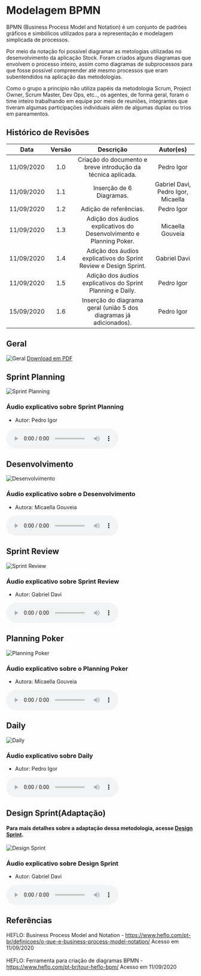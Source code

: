 # Modelagem BPMN

BPMN (Business Process Model and Notation) é um conjunto de padrões gráficos e simbólicos utilizados para a representação e modelagem simplicada de processos.

Por meio da notação foi possível diagramar as metologias utilizadas no desenvolvimento da aplicação Stock. Foram criados alguns diagramas que envolvem o processo inteiro, assim como diagramas de subprocessos para que fosse possível compreender até mesmo processos que eram subentendidos na aplicação das metodologias.

Como o grupo a princípio não utiliza papéis da metodologia Scrum, Project Owner, Scrum Master, Dev Ops, etc.., os agentes, de forma geral, foram o time inteiro trabalhando em equipe por meio de reuniões, integrantes que tiveram algumas participações individuais além de algumas duplas ou trios em pareamentos.

## Histórico de Revisões

|    Data    | Versão |                              Descrição                              |             Autor(es)      |
| :--------: | :----: | :-----------------------------------------------------------------: | :------------------------: |
| 11/09/2020 |  1.0   |    Criação do documento e breve introdução da técnica aplicada.     |             Pedro Igor     |
| 11/09/2020 |  1.1   |                      Inserção de 6 Diagramas.                       | Gabriel Davi, Pedro Igor, Micaella |
| 11/09/2020 |  1.2   |                       Adição de referências.                        |             Pedro Igor     |
| 11/09/2020 |  1.3   | Adição dos áudios explicativos do Desenvolvimento e Planning Poker. |        Micaella Gouveia    |
| 11/09/2020 |  1.4   |  Adição dos áudios explicativos do Sprint Review e Design Sprint.   |            Gabriel Davi    |
| 11/09/2020 |  1.5   |  Adição dos áudios explicativos do Sprint Planning e Daily.         |         Pedro Igor         |
| 15/09/2020 |  1.6   | Inserção do diagrama geral (união 5 dos diagramas já adicionados).  |         Pedro Igor         |


## Geral
![Geral](../assets/img/bpmn/Geral.png)
<a href="https://unbarqdsw.github.io/2020.1_G12_Stock/assets/pdf/bpmn/Geral.pdf">Download em PDF</a>

## Sprint Planning

![Sprint Planning](../assets/img/bpmn/Sprint_Planning.png)

### Áudio explicativo sobre Sprint Planning

- Autor: Pedro Igor

<audio controls>
  <source src="https://unbarqdsw.github.io/2020.1_G12_Stock/assets/audios/bpmn/bpmnSprintPlanning.wav" type="audio/mpeg">
</audio>

## Desenvolvimento

![Desenvolvimento](../assets/img/bpmn/Desenvolvimento.png)

### Áudio explicativo sobre o Desenvolvimento

- Autora: Micaella Gouveia

<audio controls>
  <source src="https://unbarqdsw.github.io/2020.1_G12_Stock/assets/audios/bpmn/bpmnDesenvolvimento.m4a" type="audio/mpeg">
</audio>

## Sprint Review

![Sprint Review](../assets/img/bpmn/Sprint_Review.png)

### Áudio explicativo sobre Sprint Review

- Autor: Gabriel Davi

<audio controls>
  <source src="https://unbarqdsw.github.io/2020.1_G12_Stock/assets/audios/bpmn/bpmnSprintReview.m4a" type="audio/mpeg">
</audio>

## Planning Poker

![Planning Poker](../assets/img/bpmn/Planning_Poker.png)

### Áudio explicativo sobre o Planning Poker

- Autora: Micaella Gouveia

<audio controls>
  <source src="https://unbarqdsw.github.io/2020.1_G12_Stock/assets/audios/bpmn/bpmnPlanningPoker.m4a" type="audio/mpeg">
</audio>

## Daily

![Daily](../assets/img/bpmn/Daily.png)

### Áudio explicativo sobre Daily

- Autor: Pedro Igor

<audio controls>
  <source src="https://unbarqdsw.github.io/2020.1_G12_Stock/assets/audios/bpmn/bpmnDaily.wav" type="audio/mpeg">
</audio>

## Design Sprint(Adaptação)

#### Para mais detalhes sobre a adaptação dessa metodologia, acesse [Design Sprint](DesignSprint/DesignSprint.md?id=design-sprint).

![Design Sprint](../assets/img/bpmn/Design_Sprint.png)

### Áudio explicativo sobre Design Sprint

- Autor: Gabriel Davi

<audio controls>
  <source src="https://unbarqdsw.github.io/2020.1_G12_Stock/assets/audios/bpmn/bpmnDesignSprint.m4a" type="audio/mpeg">
</audio>

## Referências

HEFLO: Business Process Model and Notation - <https://www.heflo.com/pt-br/definicoes/o-que-e-business-process-model-notation/> Acesso em 11/09/2020<br><br>
HEFLO: Ferramenta para criação de diagramas BPMN - <https://www.heflo.com/pt-br/tour-heflo-bpm/> Acesso em 11/09/2020
